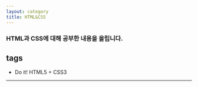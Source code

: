 ```yaml
---
layout: category
title: HTML&CSS
---
```

### HTML과 CSS에 대해 공부한 내용을 올립니다.

## tags
- Do it! HTML5 + CSS3

___
